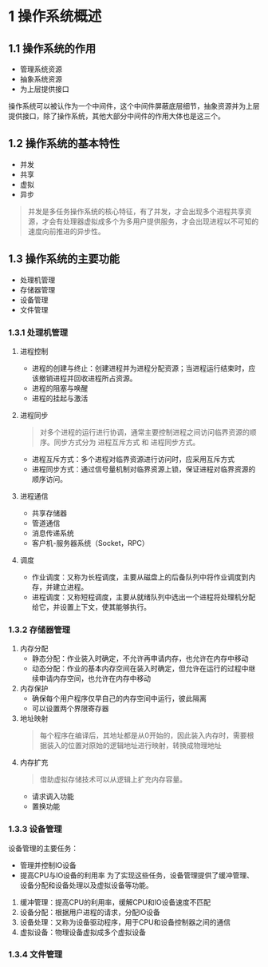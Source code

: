 # 1 操作系统概述
## 1.1 操作系统的作用

- 管理系统资源
- 抽象系统资源
- 为上层提供接口

操作系统可以被认作为一个中间件，这个中间件屏蔽底层细节，抽象资源并为上层提供接口，除了操作系统，其他大部分中间件的作用大体也是这三个。

## 1.2 操作系统的基本特性
- 并发
- 共享
- 虚拟
- 异步

> 并发是多任务操作系统的核心特征，有了并发，才会出现多个进程共享资源，才会有处理器虚拟成多个为多用户提供服务，才会出现进程以不可知的速度向前推进的异步性。

## 1.3 操作系统的主要功能
- 处理机管理
- 存储器管理
- 设备管理
- 文件管理

### 1.3.1 处理机管理
1. 进程控制
    - 进程的创建与终止：创建进程并为进程分配资源；当进程运行结束时，应该撤销进程并回收进程所占资源。
    - 进程的阻塞与唤醒
    - 进程的挂起与激活
2. 进程同步
    > 对多个进程的运行进行协调，通常主要控制进程之间访问临界资源的顺序。同步方式分为 进程互斥方式 和 进程同步方式。
    - 进程互斥方式：多个进程对临界资源进行访问时，应采用互斥方式 
    - 进程同步方式：通过信号量机制对临界资源上锁，保证进程对临界资源的顺序访问。

3. 进程通信
    - 共享存储器
    - 管道通信
    - 消息传递系统
    - 客户机-服务器系统（Socket，RPC）
  
4. 调度
    - 作业调度：又称为长程调度，主要从磁盘上的后备队列中将作业调度到内存，并建立进程。   
    - 进程调度：又称短程调度，主要从就绪队列中选出一个进程将处理机分配给它，并设置上下文，使其能够执行。
  
### 1.3.2 存储器管理

1. 内存分配
     - 静态分配：作业装入时确定，不允许再申请内存，也允许在内存中移动
     - 动态分配：作业的基本内存空间在装入时确定，但允许在运行的过程中继续申请内存空间，也允许在内存中移动
2. 内存保护
    - 确保每个用户程序仅早自己的内存空间中运行，彼此隔离
    - 可以设置两个界限寄存器
3. 地址映射
    > 每个程序在编译后，其地址都是从0开始的，因此装入内存时，需要根据装入的位置对原始的逻辑地址进行映射，转换成物理地址
4. 内存扩充
    > 借助虚拟存储技术可以从逻辑上扩充内存容量。
    - 请求调入功能
    - 置换功能

### 1.3.3 设备管理

设备管理的主要任务：
- 管理并控制IO设备
- 提高CPU与IO设备的利用率
为了实现这些任务，设备管理提供了缓冲管理、设备分配和设备处理以及虚拟设备等功能。

1. 缓冲管理：提高CPU的利用率，缓解CPU和IO设备速度不匹配
2. 设备分配：根据用户进程的请求，分配IO设备
3. 设备处理：又称为设备驱动程序，用于CPU和设备控制器之间的通信
4. 虚拟设备：物理设备虚拟成多个虚拟设备

### 1.3.4 文件管理
